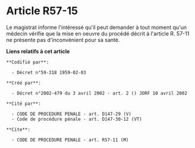 # Article R57-15

Le magistrat informe l'intéressé qu'il peut demander à tout moment qu'un médecin vérifie que la mise en oeuvre du procédé
décrit à l'article R. 57-11 ne présente pas d'inconvénient pour sa santé.

**Liens relatifs à cet article**

	**Codifié par**:

	  - Décret n°59-318 1959-02-03

	**Créé par**:

	  - Décret n°2002-479 du 3 avril 2002 - art. 2 () JORF 10 avril 2002

	**Cité par**:

	  - CODE DE PROCEDURE PENALE - art. D147-29 (V)
	  - Code de procédure pénale - art. D147-30-12 (VT)

	**Cite**:

	  - CODE DE PROCEDURE PENALE - art. R57-11 (M)
